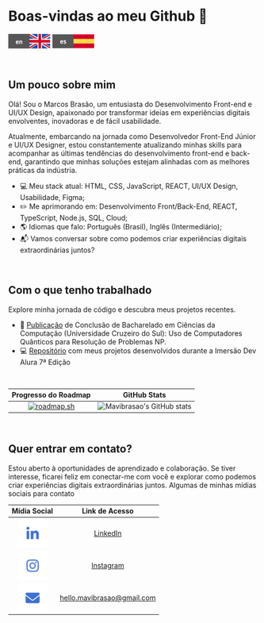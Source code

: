 <!--Um pouco sobre mim (Início)-->
#  Boas-vindas ao meu Github 👋
<a href="" target="_blank"><img align="center" src="https://raw.githubusercontent.com/mavibrasao/Mavibrasao/main/icon_langen.svg"           alt="https://www.linkedin.com/in/mavibrasao/" height="30" width="85"/></a>
<a href="" target="_blank"><img align="center" src="https://raw.githubusercontent.com/mavibrasao/Mavibrasao/main/icon_langes.svg"           alt="https://www.linkedin.com/in/mavibrasao/" height="30" width="85"/></a>

<br>

## Um pouco sobre mim
<p>Olá! Sou o Marcos Brasão, um entusiasta do Desenvolvimento Front-end e UI/UX Design, apaixonado por transformar ideias em experiências digitais envolventes, inovadoras e de fácil usabilidade.</p>
<p>Atualmente, embarcando na jornada como Desenvolvedor Front-End Júnior e UI/UX Designer, estou constantemente atualizando minhas skills para acompanhar as últimas tendências do desenvolvimento front-end e back-end, garantindo que minhas soluções estejam alinhadas com as melhores práticas da indústria.</p>

<ul>
  <li>💻 Meu stack atual: HTML, CSS, JavaScript, REACT, UI/UX Design, Usabilidade, Figma;</li>
  <li>✏️ Me aprimorando em: Desenvolvimento Front/Back-End, REACT, TypeScript, Node.js, SQL, Cloud;</li>
  <li>🌎 Idiomas que falo: Português (Brasil), Inglês (Intermediário);</li>
  <li>📬 Vamos conversar sobre como podemos criar experiências digitais extraordinárias juntos?</li>
</ul>
<br>
<!--Um pouco sobre mim (Fim)-->

<!--Projetos (Início)-->
## Com o que tenho trabalhado
<p>Explore minha jornada de código e descubra meus projetos recentes.</p>
<ul>
  <li>📝 <a href="https://drive.google.com/file/d/1l53yBF8m19qy-iMEZIgn4S2mM-L9KQ1X/view?usp=drive_link" target="_blank">Publicação</a> de Conclusão de Bacharelado em Ciências da Computação (Universidade Cruzeiro do Sul): Uso de Computadores Quânticos para Resolução de Problemas NP.</li>
  <li>💻 <a href="https://github.com/mavibrasao/imersaodevalura-7edicao">Repositório</a> com meus projetos desenvolvidos durante a Imersão Dev Alura 7ª Edição</li>
</ul>
<br>

Progresso do Roadmap            |  GitHub Stats
:-------------------------:|:-------------------------:
[![roadmap.sh](https://api.roadmap.sh/v1-badge/tall/64dc0dfc095da82caf989033?variant=dark)](https://roadmap.sh)  |  ![Mavibrasao's GitHub stats](https://github-readme-stats.vercel.app/api?username=mavibrasao&show_icons=true&cache_seconds=86400&theme=github_dark_dimmed)


<br>
<!--Projetos (Fim)-->

<!--Quer entrar em contato? (Início)-->
## Quer entrar em contato?
<p>Estou aberto à oportunidades de aprendizado e colaboração. Se tiver interesse, ficarei feliz em conectar-me com você e explorar como podemos criar experiências digitais extraordinárias juntos. Algumas de minhas mídias sociais para contato</p>

Mídia Social            |  Link de Acesso
:-------------------------:|:-------------------------:
<a href="https://www.linkedin.com/in/mavibrasao/" target="_blank"><img align="center" src="https://raw.githubusercontent.com/mavibrasao/Mavibrasao/main/icons_sociallinkedin.svg"           alt="https://www.linkedin.com/in/mavibrasao/" height="60" width="60" /></a>  |  <a href="https://www.linkedin.com/in/mavibrasao/" target="_blank">LinkedIn</a>
<a href="https://www.instagram.com/mavibrasao/" target="_blank"><img align="center" src="https://raw.githubusercontent.com/mavibrasao/Mavibrasao/main/icons_socialinstagram.svg"            alt="https://www.instagram.com/mavibrasao/" height="60" width="60" /></a>  |  <a href="https://www.instagram.com/mavibrasao/" target="_blank">Instagram</a>
<a href="mailto:hello.mavibrasao@gmail.com"><img align="center" src="https://raw.githubusercontent.com/mavibrasao/Mavibrasao/main/icons_socialmail.svg" alt="Enviar e-mail para:            hello.mavibrasao@gmail.com" height="60" width="60" /></a>  |  <a href="mailto:hello.mavibrasao@gmail.com">hello.mavibrasao@gmail.com</a>

<!--
<a href="" target="_blank"><img align="center" src="https://raw.githubusercontent.com/mavibrasao/Mavibrasao/main/icons_socialresume.svg" alt="Visualização de currículo" height="65" width="65" /></a>
<a href="" target="_blank"><img align="center" src="https://raw.githubusercontent.com/mavibrasao/Mavibrasao/main/icons_socialwebsite.svg" alt="" height="65" width="65" /></a>
-->
<!--Quer entrar em contato? (Fim)-->

